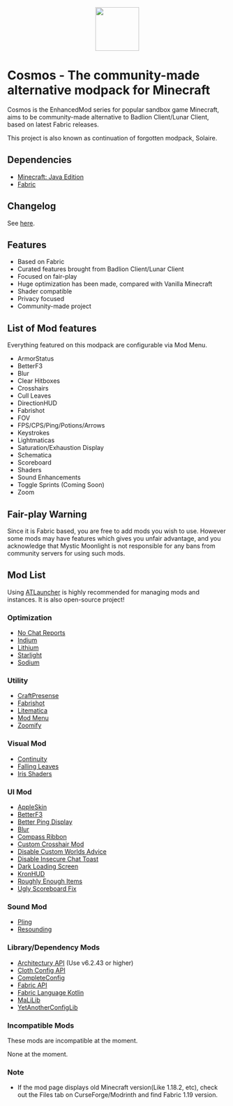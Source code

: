 <center><img src="https://user-images.githubusercontent.com/25527589/154675275-5ab8479f-29f1-418b-9111-34f07d2cdebe.png" width="100"></img></center>

# Cosmos - The community-made alternative modpack for Minecraft
Cosmos is the EnhancedMod series for popular sandbox game Minecraft, aims to be community-made alternative to Badlion Client/Lunar Client, based on latest Fabric releases.

This project is also known as continuation of forgotten modpack, Solaire.

## Dependencies
* [Minecraft: Java Edition](https://minecraft.net)
* [Fabric](https://fabricmc.net/)

## Changelog
See [here](https://github.com/MysticMoonlight/EnhancedMod/blob/main/cosmos/stable/CHANGELOG.md).

## Features
* Based on Fabric
* Curated features brought from Badlion Client/Lunar Client
* Focused on fair-play
* Huge optimization has been made, compared with Vanilla Minecraft
* Shader compatible
* Privacy focused
* Community-made project

## List of Mod features
Everything featured on this modpack are configurable via Mod Menu.
* ArmorStatus
* BetterF3
* Blur
* Clear Hitboxes
* Crosshairs
* Cull Leaves
* DirectionHUD
* Fabrishot
* FOV
* FPS/CPS/Ping/Potions/Arrows
* Keystrokes
* Lightmaticas
* Saturation/Exhaustion Display
* Schematica
* Scoreboard
* Shaders
* Sound Enhancements
* Toggle Sprints (Coming Soon)
* Zoom

## Fair-play Warning
Since it is Fabric based, you are free to add mods you wish to use. However some mods may have features which gives you unfair advantage, and you acknowledge that Mystic Moonlight is not responsible for any bans from community servers for using such mods.

## Mod List
Using [ATLauncher](https://github.com/ATLauncher/ATLauncher) is highly recommended for managing mods and instances. It is also open-source project!

### Optimization
* [No Chat Reports](https://www.curseforge.com/minecraft/mc-mods/no-chat-reports)
* [Indium](https://www.modrinth.com/mod/indium/)
* [Lithium](https://www.curseforge.com/minecraft/mc-mods/lithium)
* [Starlight](https://www.curseforge.com/minecraft/mc-mods/starlight)
* [Sodium](https://modrinth.com/mod/sodium)

### Utility
* [CraftPresense](https://www.curseforge.com/minecraft/mc-mods/craftpresence)
* [Fabrishot](https://www.curseforge.com/minecraft/mc-mods/fabrishot)
* [Litematica](https://www.curseforge.com/minecraft/mc-mods/litematica)
* [Mod Menu](https://www.curseforge.com/minecraft/mc-mods/modmenu)
* [Zoomify](https://www.curseforge.com/minecraft/mc-mods/zoomify)

### Visual Mod
* [Continuity](https://www.curseforge.com/minecraft/mc-mods/continuity)
* [Falling Leaves](https://www.curseforge.com/minecraft/mc-mods/falling-leaves-fabric)
* [Iris Shaders](https://www.curseforge.com/minecraft/mc-mods/irisshaders)

### UI Mod
* [AppleSkin](https://www.curseforge.com/minecraft/mc-mods/appleskin)
* [BetterF3](https://www.curseforge.com/minecraft/mc-mods/betterf3)
* [Better Ping Display](https://www.curseforge.com/minecraft/mc-mods/better-ping-display-fabric)
* [Blur](https://www.curseforge.com/minecraft/mc-mods/blur-fabric)
* [Compass Ribbon](https://www.curseforge.com/minecraft/mc-mods/compass-ribbon)
* [Custom Crosshair Mod](https://www.curseforge.com/minecraft/mc-mods/custom-crosshair-mod)
* [Disable Custom Worlds Advice](https://www.curseforge.com/minecraft/mc-mods/fabric-disable-custom-worlds-advice)
* [Disable Insecure Chat Toast](https://www.curseforge.com/minecraft/mc-mods/disable-insecure-chat-toast)
* [Dark Loading Screen](https://www.curseforge.com/minecraft/mc-mods/dark-loading-screen)
* [KronHUD](https://www.curseforge.com/minecraft/mc-mods/kronhud)
* [Roughly Enough Items](https://modrinth.com/mod/roughly-enough-items)
* [Ugly Scoreboard Fix](https://www.curseforge.com/minecraft/mc-mods/ugly-scoreboard-fix)

### Sound Mod
* [Pling](https://www.curseforge.com/minecraft/mc-mods/pling)
* [Resounding](https://modrinth.com/mod/resounding)

### Library/Dependency Mods
* [Architectury API](https://www.curseforge.com/minecraft/mc-mods/architectury-api) (Use v6.2.43 or higher)
* [Cloth Config API](https://www.curseforge.com/minecraft/mc-mods/cloth-config)
* [CompleteConfig](https://www.curseforge.com/minecraft/mc-mods/completeconfig)
* [Fabric API](https://www.curseforge.com/minecraft/mc-mods/fabric-api)
* [Fabric Language Kotlin](https://www.curseforge.com/minecraft/mc-mods/fabric-language-kotlin)
* [MaLiLib](https://www.curseforge.com/minecraft/mc-mods/malilib/files/all?filter-game-version=2020709689%3A7499)
* [YetAnotherConfigLib](https://www.curseforge.com/minecraft/mc-mods/yacl)

### Incompatible Mods
These mods are incompatible at the moment.

None at the moment.

### Note
* If the mod page displays old Minecraft version(Like 1.18.2, etc), check out the Files tab on CurseForge/Modrinth and find Fabric 1.19 version.

